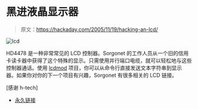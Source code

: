 # 黑进液晶显示器

> 原文：<https://hackaday.com/2005/11/19/hacking-an-lcd/>

![lcd](img/3f246783fcceaeba788f63dafa046dad.png)

HD4478 是一种非常常见的 LCD 控制器。Sorgonet 的工作人员从一个旧的信用卡读卡器中获得了这个特殊的显示。只需使用并行端口电缆，就可以轻松地与这些控制器通话。使用 [lcdmod](http://lcd-mod.sourceforge.net/index.php) 项目，你可以从命令行直接发送文本字符串到显示器。如果你对你的下一个项目有兴趣，Sorgonet 有很多相关的 LCD 链接。

[感谢 h-tech]

*   [永久链接](http://www.sorgonet.com/trashing/yourownlcd/)